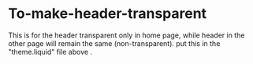 # To-make-header-transparent
This is for the header transparent only in home page, while header in the other page will remain the same (non-transparent).
put this in the "theme.liquid" file above </head>.
